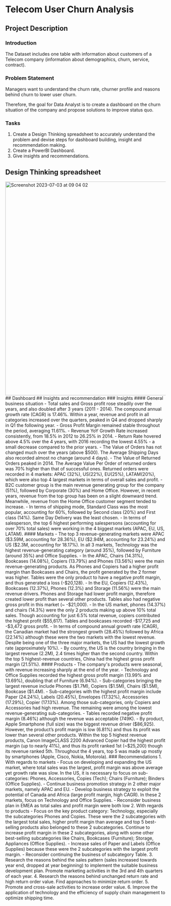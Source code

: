# Telecom User Churn Analysis
## Project Description
### Introduction
The Dataset includes one table with information about customers of a Telecom company (information about demographics, churn, service, contract).
### Problem Statement
Managers want to understand the churn rate, churner profile and reasons behind churn to lower user churn. 

Therefore, the goal for Data Analyst is to create a dashboard on the churn situation of the company and propose solutions to improve status quo.
### Tasks
1. Create a Design Thinking spreadsheet to accurately understand the problem and devise steps for dashboard building, insight and recommendation making.
2. Create a PowerBI Dashboard.
3. Give insights and recommendations.
## Design Thinking spreadsheet
<img width="669" alt="Screenshot 2023-07-03 at 09 04 02" src="https://github.com/ngocminhantran/User-Churn-Analysis/assets/130781119/b56deb39-e36e-48f7-99d0-2922259e7626">
## Dashboard
## Insights and recommendation
### Insights
#### General business situation
- Total sales and Gross profit rose steadily over the years, and also doubled after 3 years (2011 - 2014). The compound annual growth rate (CAGR) is 17.46%. Within a year, revenue and profit in all categories increased over the quarters, peaked in Q4 and dropped sharply in Q1 the following year.
- Gross Profit Margin remained stable throughout the period, averaging 11.61%.
- Revenue YoY Growth Rate increased consistently, from 18.5% in 2012 to 26.25% in 2014.
- Return Rate hovered above 4.5% over the 4 years, with 2016 recording the lowest 4.55% - a small decrease compared to the prior years.
- The Value of Orders has not changed much over the years (above $500). The Average Shipping Days also recorded almost no change (around 4 days).
- The Value of Returned Orders peaked in 2014. The Average Value Per Order of returned orders was 70% higher than that of successful ones. Returned orders were recorded in 4 markets: APAC (32%), US(22%), EU(25%), LATAM(20%), which were also top 4 largest markets in terms of overall sales and profit.
- B2C customer group is the main revenue generating group for the company (51%), followed by Corporate (30%) and Home Office. However, in recent years, revenue from the top group has been on a slight downward trend. Meanwhile, revenue from the Home Office customer segment tended to increase.
- In terms of shipping mode, Standard Class was the most popular, accounting for 60%, followed by Second class (20%) and First class (14%). Same Day Delivery was the least chosen.
- In terms of salesperson, the top 6 highest performing salespersons (accounting for over 70% total sales) were working in the 4 biggest markets (APAC, EU, US, LATAM).
#### Markets
- The top 3 revenue-generating markets were APAC ($3.59M, accounting for 28.36%), EU ($2.94M, accounting for 23.24%) and US ($2.3M, accounting for 18.17%). In all 3 markets, Technology was the highest revenue-generating category (around 35%), followed by Furniture (around 35%) and Office Supplies.
- In the APAC, Chairs (14.31%), Bookcases (14.08%), Copiers (13.79%) and Phones (13.56%) were the main revenue-generating products. As Phones and Copiers had a higher profit margin than Bookcases and Chairs, the profit generated by the 2 former was higher. Tables were the only product to have a negative profit margin, and thus generated a loss (-$20,128).
- In the EU, Copiers (12.43%), Bookcases (12.37%), Phones (12.3%) and Storage (11.56%) were the main revenue drivers. Phones and Storage had lower profit margin, therefore created lower profit than several other products. Tables also had negative gross profit in this market (~ -$21,000).
- In the US market, phones (14.37%) and chairs (14.3%) were the only 2 products making up above 10% total sales. Though accounting for just 6.5% total revenue, copiers contributed the highest profit ($55,617). Tables and bookcases recorded -$17,725 and -$3,472 gross profit.
- In terms of compound annual growth rate (CAGR), the Canadian market had the strongest growth (28.45%) followed by Africa (22.14%) although these were the two markets with the lowest revenue. Despite being one of the three major markets, the US had the lowest growth rate (approximately 10%).
- By country, the US is the country bringing in the largest revenue (2.2M), 2.4 times higher than the second country. Within the top 5 highest-revenue countries, China had the highest gross profit margin (21.51%).
#### Products
- The company's products were seasonal, with revenue increasing sharply at the end of the year.
- Technology and Office Supplies recorded the highest gross profit margin (13.99% and 13.69%), doubling that of Furniture (6.94%).
- Sub-categories bringing the largest revenue include Phones ($1.7M), Copiers ($1.5M), Chairs ($1.5M), Bookcase ($1.4M).
- Sub-categories with the highest profit margin include Paper (24.24%), Labels (20.45%), Envelopes (17.32%), Accessories (17.29%), Copier (17.13%). Among those sub-categories, only Copiers and Accessories had high revenue. The remaining were among the lowest revenue-generating sub-categories.
- Tables recorded negative profit margin (8.46%) although the revenue was acceptable (749K).
- By product, Apple Smartphone (full size) was the biggest revenue driver ($86,925). However, the product’s profit margin is low (6.81%) and thus its profit was lower than several other products. Within the top 5 highest revenue products, Canon ImageCLASS 2200 Advanced Copier had the highest profit margin (up to nearly 41%), and thus its profit ranked 1st (~$25,200) though its revenue ranked 5th. Throughout the 4 years, top 5 was made up mostly by smartphones (Apple, Cisco, Nokia, Motorola).
### Recommendations
1. With regards to markets
- Focus on developing and expanding the US market, where total sales was the largest, profit margin was above average yet growth rate was slow. In the US, it is necessary to focus on sub-categories: Phones, Accessories, Copies (Tech); Chairs (Furniture); Binders (Office Supplies). 
- Continue business promotion strategy in 2 other major markets, namely APAC and EU.
- Develop business strategy to exploit the potential of Canada and Africa (large profit margin, high CAGR). In these 2 markets, focus on Technology and Office Supplies.
- Reconsider business plan in EMEA as total sales and profit margin were both low
2. With regards to products
- Focus on the key product category: Technology, especially the subcategories Phones and Copies. These were the 2 subcategories with the largest total sales, higher profit margin than average and top 5 best-selling products also belonged to these 2 subcategories. Continue to increase profit margin in these 2 subcategories, along with some other best-selling subcategories like Chairs, Bookcases (Furniture); Storage, Appliances (Office Supplies).
- Increase sales of Paper and Labels (Office Supplies) because these were the 2 subcategories with the largest profit margin.
- Reconsider continuing the business of subcategory Table.
3. Research the reasons behind the sales pattern (sales increased towards year end, dropped at year beginning) to implement the suitable business development plan. Promote marketing activities in the 3rd and 4th quarters of each year.
4. Research the reasons behind unchanged return rate and high return order value. Find approaches to minimize return order.
5. Promote and cross-sale activities to increase order value.
6. Improve the application of technology and the efficiency of supply chain management to optimize shipping time.




